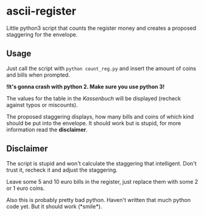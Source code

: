 # ascii-register
Little python3 script that counts the register money and creates a proposed staggering for the envelope.

## Usage

Just call the script with ``python count_reg.py`` and insert the amount of coins and bills when prompted.

__!It's gonna crash with python 2. Make sure you use python 3!__

The values for the table in the _Kassenbuch_ will be displayed (recheck against typos or miscounts).

The proposed staggering displays, how many bills and coins of which kind should be put into the envelope. It should work but is stupid, for more information read the __disclaimer__.

## Disclaimer

The script is stupid and won't calculate the staggering that intelligent. Don't trust it, recheck it and adjust the staggering.

Leave some 5 and 10 euro bills in the register, just replace them with some 2 or 1 euro coins.

Also this is probably pretty bad python. Haven't written that much python code yet. But it should work (\*smile*).
